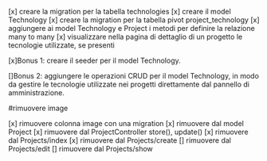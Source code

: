 [x] creare la migration per la tabella technologies
[x] creare il model Technology
[x] creare la migration per la tabella pivot project_technology
[x] aggiungere ai model Technology e Project i metodi per definire la relazione many to many
[x] visualizzare nella pagina di dettaglio di un progetto le tecnologie utilizzate, se presenti

[x]Bonus 1:
creare il seeder per il model Technology.

[]Bonus 2:
aggiungere le operazioni CRUD per il model Technology, in modo da gestire le tecnologie utilizzate nei progetti direttamente dal pannello di amministrazione.

#rimuovere image

[x] rimuovere colonna image con una migration
[x] rimuovere dal model Project
[x] rimuovere dal ProjectController
    store(), update() 
[x] rimuovere dal Projects/index
[x] rimuovere dal Projects/create
[] rimuovere dal Projects/edit
[] rimuovere dal Projects/show